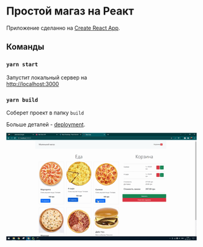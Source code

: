 # Простой магаз на Реакт

Приложение сделанно на [Create React App](https://github.com/facebook/create-react-app).

## Команды
### `yarn start`

Запустит локальный сервер на\
[http://localhost:3000](http://localhost:3000) 

### `yarn build`

Соберет проект в папку `build`

Больше деталей -  [deployment](https://facebook.github.io/create-react-app/docs/deployment).



![Alt Text](./public/shop.gif)